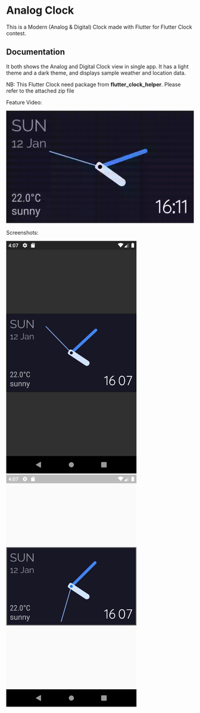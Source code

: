 # Analog Clock
This is a Modern (Analog & Digital) Clock made with Flutter for Flutter Clock contest.

## Documentation
It both shows the Analog and Digital Clock view in single app.
It has a light theme and a dark theme, and displays sample weather and location data.

NB: This Flutter Clock need package from <b>flutter_clock_helper</b>. Please refer to the attached zip file 

Feature Video:

<img src='analog.gif'>

Screenshots:

<span>
<img src='analog_dark.png' width = 350>

<img src='analog_light.png' width = 350>
</span>
